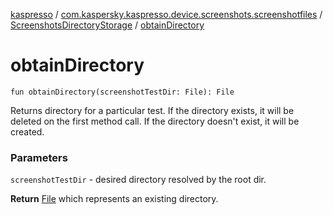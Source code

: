 [kaspresso](../../index.md) / [com.kaspersky.kaspresso.device.screenshots.screenshotfiles](../index.md) / [ScreenshotsDirectoryStorage](index.md) / [obtainDirectory](./obtain-directory.md)

# obtainDirectory

`fun obtainDirectory(screenshotTestDir: File): File`

Returns directory for a particular test.
If the directory exists, it will be deleted on the first method call.
If the directory doesn't exist, it will be created.

### Parameters

`screenshotTestDir` - desired directory resolved by the root dir.

**Return**
[File](#) which represents an existing directory.

